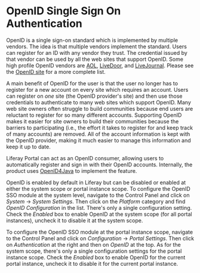 # OpenID Single Sign On Authentication [](id=openid-single-sign-on-authentication)

OpenID is a single sign-on standard which is implemented by multiple vendors.
The idea is that multiple vendors implement the standard. Users can register
for an ID with any vendor they trust. The credential issued by that vendor can
be used by all the web sites that support OpenID. Some high profile
OpenID vendors are [AOL](http://openid.aol.com/screenname),
[LiveDoor](http://profile.livedoor.com/username), and
[LiveJournal](http://username.livejournal.com/). Please see the
[OpenID site](http://www.openid.net/) for a more complete list.

A main benefit of OpenID for the user is that the user no longer has to
register for a new account on every site which requires an account. Users can
register on *one* site (the OpenID provider's site) and then use those
credentials to authenticate to many web sites which support OpenID. Many web
site owners often struggle to build communities because end users are reluctant
to register for so many different accounts. Supporting OpenID makes it easier
for site owners to build their communities because the barriers to
participating (i.e., the effort it takes to register for and keep track of many
accounts) are removed. All of the account information is kept with the OpenID
provider, making it much easier to manage this information and keep it up to
date.

Liferay Portal can act as an OpenID consumer, allowing users to automatically
register and sign in with their OpenID accounts. Internally, the product uses
[OpenID4Java](https://github.com/jbufu/openid4java) to implement the feature.

OpenID is enabled by default in Liferay but can be disabled or enabled at
either the system scope or portal instance scope. To configure the OpenID SSO
module at the system level, navigate to the Control Panel and click on *System*
&rarr; *System Settings*. Then click on the *Platform* category and find
*OpenID Configuration* in the list. There's only a single configuration
setting. Check the *Enabled* box to enable OpenID at the system scope (for all
portal instances), uncheck it to disable it at the system scope.

To configure the OpenID SSO module at the portal instance scope, navigate to
the Control Panel and click on *Configuration* &rarr; *Portal Settings*. Then
click on *Authentication* at the right and then on *OpenID* at the top. As for
the system scope, there's only a single configuration settings for the portal
instance scope. Check the *Enabled* box to enable OpenID for the current portal
instance, uncheck it to disable it for the current portal instance.

<!--
## Related Topics [](id=related-topics)

- Liferay Security Overview
- Signing in to Liferay
- Token-based Single Sign On Authentication
-->
